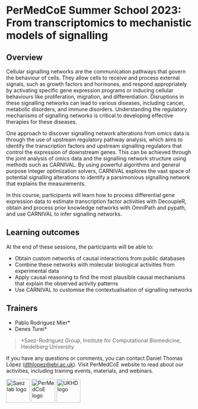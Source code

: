 # PerMedCoE Summer School 2023: From transcriptomics to mechanistic models of signalling

## Overview

Cellular signalling networks are the communication pathways that govern the behaviour of cells. They allow cells to receive and process external signals, such as growth factors and hormones, and respond appropriately by activating specific gene expression programs or inducing cellular behaviours like proliferation, migration, and differentiation. Disruptions in these signalling networks can lead to various diseases, including cancer, metabolic disorders, and immune disorders. Understanding the regulatory mechanisms of signalling networks is critical to developing effective therapies for these diseases.

One approach to discover signalling network alterations from omics data is through the use of upstream regulatory pathway analysis, which aims to identify the transcription factors and upstream signalling regulators that control the expression of downstream genes. This can be achieved through the joint analysis of omics data and the signalling network structure using methods such as CARNIVAL. By using powerful algorithms and general purpose integer optimization solvers, CARNIVAL explores the vast space of potential signalling alterations to identify a parsimonious signalling network that explains the measurements.

In this course, participants will learn how to process differential gene expression data to estimate transcription factor activities with DecoupleR, obtain and process prior knowledge networks with OmniPath and pypath, and use CARNIVAL to infer signalling networks.

## Learning outcomes
At the end of these sessions, the participants will be able to:

- Obtain custom networks of causal interactions from public databases
- Combine these networks with molecular biological activities from experimental data
- Apply causal reasoning to find the most plausible causal mechanisms that explain the observed activity patterns
- Use CARNIVAL to customise the contextualisation of signalling networks

## Trainers
- Pablo Rodriguez Mier*
- Denes Turei*

>*Saez-Rodriguez Group, Institute for Computational Biomedicine, Heidelberg University


If you have any questions or comments, you can contact Daniel Thomas López (dthlopez@ebi.ac.uk).
Visit PerMedCoE website to read about our activities, including training events, materials, and webinars.

<img src="https://raw.githubusercontent.com/saezlab/.github/main/profile/logos/saezlab.png" alt="Saez lab logo" height="64px" style="height:64px; width:auto"> <img src="https://lcsb-biocore.github.io/COBREXA.jl/stable/assets/permedcoe.svg" alt="PerMedCoE logo" height="64px" style="height:64px; width:auto"> <img src="https://www.klinikum.uni-heidelberg.de/typo3conf/ext/site_ukhd/Resources/Public/Images/Logo_ukhd_de.svg" alt="UKHD logo" height="64px" style="height:64px; width:auto">  
